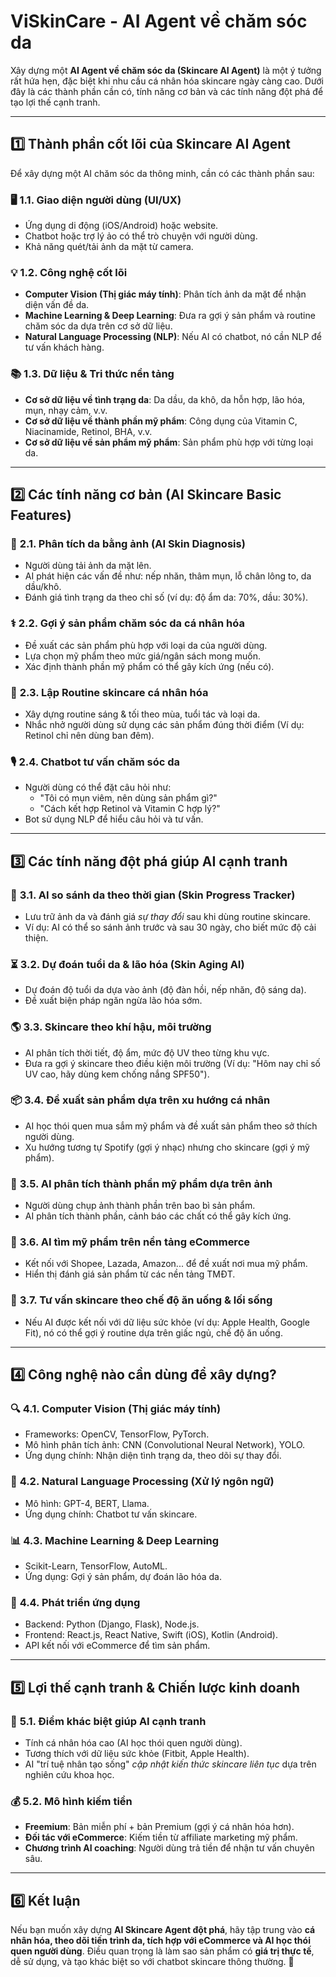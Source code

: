 # ViSkinCare - AI Agent về chăm sóc da

Xây dựng một **AI Agent về chăm sóc da (Skincare AI Agent)** là một ý tưởng rất hứa hẹn, đặc biệt khi nhu cầu cá nhân hóa skincare ngày càng cao. Dưới đây là các thành phần cần có, tính năng cơ bản và các tính năng đột phá để tạo lợi thế cạnh tranh.  

---

## **1️⃣ Thành phần cốt lõi của Skincare AI Agent**
Để xây dựng một AI chăm sóc da thông minh, cần có các thành phần sau:

### 🖥️ **1.1. Giao diện người dùng (UI/UX)**
- Ứng dụng di động (iOS/Android) hoặc website.
- Chatbot hoặc trợ lý ảo có thể trò chuyện với người dùng.
- Khả năng quét/tải ảnh da mặt từ camera.

### 💡 **1.2. Công nghệ cốt lõi**
- **Computer Vision (Thị giác máy tính)**: Phân tích ảnh da mặt để nhận diện vấn đề da.
- **Machine Learning & Deep Learning**: Đưa ra gợi ý sản phẩm và routine chăm sóc da dựa trên cơ sở dữ liệu.
- **Natural Language Processing (NLP)**: Nếu AI có chatbot, nó cần NLP để tư vấn khách hàng.

### 📚 **1.3. Dữ liệu & Tri thức nền tảng**
- **Cơ sở dữ liệu về tình trạng da**: Da dầu, da khô, da hỗn hợp, lão hóa, mụn, nhạy cảm, v.v.
- **Cơ sở dữ liệu về thành phần mỹ phẩm**: Công dụng của Vitamin C, Niacinamide, Retinol, BHA, v.v.
- **Cơ sở dữ liệu về sản phẩm mỹ phẩm**: Sản phẩm phù hợp với từng loại da.

---

## **2️⃣ Các tính năng cơ bản (AI Skincare Basic Features)**  
### 📸 **2.1. Phân tích da bằng ảnh (AI Skin Diagnosis)**
- Người dùng tải ảnh da mặt lên.
- AI phát hiện các vấn đề như: nếp nhăn, thâm mụn, lỗ chân lông to, da dầu/khô.
- Đánh giá tình trạng da theo chỉ số (ví dụ: độ ẩm da: 70%, dầu: 30%).

### ⚕️ **2.2. Gợi ý sản phẩm chăm sóc da cá nhân hóa**
- Đề xuất các sản phẩm phù hợp với loại da của người dùng.
- Lựa chọn mỹ phẩm theo mức giá/ngân sách mong muốn.
- Xác định thành phần mỹ phẩm có thể gây kích ứng (nếu có).

### 📅 **2.3. Lập Routine skincare cá nhân hóa**
- Xây dựng routine sáng & tối theo mùa, tuổi tác và loại da.
- Nhắc nhở người dùng sử dụng các sản phẩm đúng thời điểm (Ví dụ: Retinol chỉ nên dùng ban đêm).

### 🎙 **2.4. Chatbot tư vấn chăm sóc da**
- Người dùng có thể đặt câu hỏi như:  
  - "Tôi có mụn viêm, nên dùng sản phẩm gì?"  
  - "Cách kết hợp Retinol và Vitamin C hợp lý?"  
- Bot sử dụng NLP để hiểu câu hỏi và tư vấn.

---

## **3️⃣ Các tính năng đột phá giúp AI cạnh tranh**
### 🤯 **3.1. AI so sánh da theo thời gian (Skin Progress Tracker)**
- Lưu trữ ảnh da và đánh giá *sự thay đổi* sau khi dùng routine skincare.
- Ví dụ: AI có thể so sánh ảnh trước và sau 30 ngày, cho biết mức độ cải thiện.

### ⏳ **3.2. Dự đoán tuổi da & lão hóa (Skin Aging AI)**
- Dự đoán độ tuổi da dựa vào ảnh (độ đàn hồi, nếp nhăn, độ sáng da).
- Đề xuất biện pháp ngăn ngừa lão hóa sớm.

### 🌎 **3.3. Skincare theo khí hậu, môi trường**
- AI phân tích thời tiết, độ ẩm, mức độ UV theo từng khu vực.
- Đưa ra gợi ý skincare theo điều kiện môi trường (Ví dụ: "Hôm nay chỉ số UV cao, hãy dùng kem chống nắng SPF50").

### 📦 **3.4. Đề xuất sản phẩm dựa trên xu hướng cá nhân**
- AI học thói quen mua sắm mỹ phẩm và đề xuất sản phẩm theo sở thích người dùng.
- Xu hướng tương tự Spotify (gợi ý nhạc) nhưng cho skincare (gợi ý mỹ phẩm).

### 🧪 **3.5. AI phân tích thành phần mỹ phẩm dựa trên ảnh**
- Người dùng chụp ảnh thành phần trên bao bì sản phẩm.
- AI phân tích thành phần, cảnh báo các chất có thể gây kích ứng.

### 🏬 **3.6. AI tìm mỹ phẩm trên nền tảng eCommerce**
- Kết nối với Shopee, Lazada, Amazon... để đề xuất nơi mua mỹ phẩm.
- Hiển thị đánh giá sản phẩm từ các nền tảng TMĐT.

### 🌿 **3.7. Tư vấn skincare theo chế độ ăn uống & lối sống**
- Nếu AI được kết nối với dữ liệu sức khỏe (ví dụ: Apple Health, Google Fit), nó có thể gợi ý routine dựa trên giấc ngủ, chế độ ăn uống.

---

## **4️⃣ Công nghệ nào cần dùng để xây dựng?**
### 🔍 **4.1. Computer Vision (Thị giác máy tính)**
- Frameworks: OpenCV, TensorFlow, PyTorch.
- Mô hình phân tích ảnh: CNN (Convolutional Neural Network), YOLO.
- Ứng dụng chính: Nhận diện tình trạng da, theo dõi sự thay đổi.

### 💬 **4.2. Natural Language Processing (Xử lý ngôn ngữ)**
- Mô hình: GPT-4, BERT, Llama.
- Ứng dụng chính: Chatbot tư vấn skincare.

### 📊 **4.3. Machine Learning & Deep Learning**
- Scikit-Learn, TensorFlow, AutoML.
- Ứng dụng: Gợi ý sản phẩm, dự đoán lão hóa da.

### 📱 **4.4. Phát triển ứng dụng**
- Backend: Python (Django, Flask), Node.js.
- Frontend: React.js, React Native, Swift (iOS), Kotlin (Android).
- API kết nối với eCommerce để tìm sản phẩm.

---

## **5️⃣ Lợi thế cạnh tranh & Chiến lược kinh doanh**
### 🤖 **5.1. Điểm khác biệt giúp AI cạnh tranh**
- Tính cá nhân hóa cao (AI học thói quen người dùng).
- Tương thích với dữ liệu sức khỏe (Fitbit, Apple Health).
- AI "trí tuệ nhân tạo sống" *cập nhật kiến thức skincare liên tục* dựa trên nghiên cứu khoa học.

### 💰 **5.2. Mô hình kiếm tiền**
- **Freemium**: Bản miễn phí + bản Premium (gợi ý cá nhân hóa hơn).
- **Đối tác với eCommerce**: Kiếm tiền từ affiliate marketing mỹ phẩm.
- **Chương trình AI coaching**: Người dùng trả tiền để nhận tư vấn chuyên sâu.

---

## **6️⃣ Kết luận**
Nếu bạn muốn xây dựng **AI Skincare Agent đột phá**, hãy tập trung vào **cá nhân hóa, theo dõi tiến trình da, tích hợp với eCommerce và AI học thói quen người dùng**. Điều quan trọng là làm sao sản phẩm có **giá trị thực tế**, dễ sử dụng, và tạo khác biệt so với chatbot skincare thông thường. 🚀
